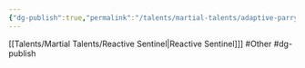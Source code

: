 ```yaml
---
{"dg-publish":true,"permalink":"/talents/martial-talents/adaptive-parry/"}
---
```


[[Talents/Martial Talents/Reactive Sentinel\|Reactive Sentinel]]]
#Other  #dg-publish